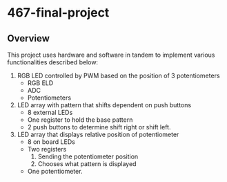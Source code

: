 # 467-final-project
## Overview
This project uses hardware and software in tandem to implement various functionalities described below:  
1. RGB LED controlled by PWM based on the position of 3 potentiometers 
	* RGB ELD
	* ADC
	* Potentiometers
2. LED array with pattern that shifts dependent on push buttons
	* 8 external LEDs
	* One register to hold the base pattern
	* 2 push buttons to determine shift right or shift left.
3. LED array that displays relative position of potentiometer  
	* 8 on board LEDs
	* Two registers  
		1. Sending the potentiometer position
		2. Chooses what pattern is displayed
	* One potentiometer.
## 
